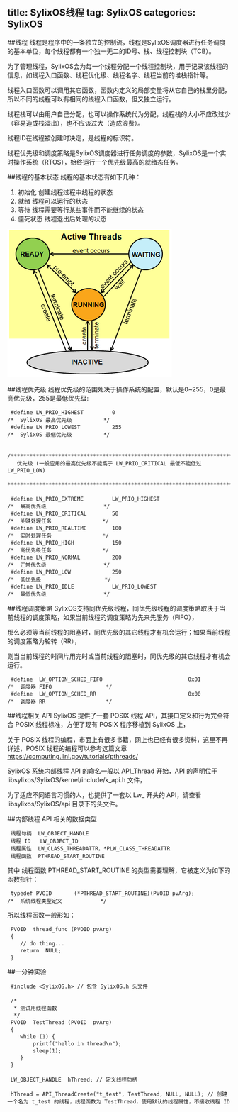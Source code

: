 title: SylixOS线程
tag: SylixOS
categories: SylixOS
---
##线程
线程是程序中的一条独立的控制流，线程是SylixOS调度器进行任务调度的基本单位，每个线程都有一个独一无二的ID号、栈、线程控制块（TCB）。

为了管理线程，SylixOS会为每一个线程分配一个线程控制块，用于记录该线程的信息，如线程入口函数、线程优化级、线程名字、线程当前的堆栈指针等。

线程入口函数可以调用其它函数，函数内定义的局部变量将从它自己的栈里分配，所以不同的线程可以有相同的线程入口函数，但又独立运行。

线程栈可以由用户自己分配，也可以操作系统代为分配，线程栈的大小不应改过少（容易造成栈溢出），也不应该过大（造成浪费）。

线程ID在线程被创建时决定，是线程的标识符。

线程优先级和调度策略是SylixOS调度器进行任务调度的参数，SylixOS是一个实时操作系统（RTOS），始终运行一个优先级最高的就绪态任务。

##线程的基本状态
线程的基本状态有如下几种：

1. 初始化          创建线程过程中线程的状态
2. 就绪            线程可以运行的状态
3. 等待            线程需要等行某些事件而不能继续的状态
4. 僵死状态        线程退出后处理的状态

![threadstatus.png](/img/SylixOS-thread/threadstatus.png "")

##线程优先级
线程优先级的范围处决于操作系统的配置，默认是0~255，0是最高优先级，255是最低优先级:

     #define LW_PRIO_HIGHEST         0                                       /*  SylixOS 最高优先级          */
     #define LW_PRIO_LOWEST          255                                     /*  SylixOS 最低优先级          */
     
     /*********************************************************************************************************
       优先级 (一般应用的最高优先级不能高于 LW_PRIO_CRITICAL 最低不能低过 LW_PRIO_LOW)
     *********************************************************************************************************/
     
     #define LW_PRIO_EXTREME         LW_PRIO_HIGHEST                         /*  最高优先级                  */
     #define LW_PRIO_CRITICAL        50                                      /*  关键处理任务                */
     #define LW_PRIO_REALTIME        100                                     /*  实时处理任务                */
     #define LW_PRIO_HIGH            150                                     /*  高优先级任务                */
     #define LW_PRIO_NORMAL          200                                     /*  正常优先级                  */
     #define LW_PRIO_LOW             250                                     /*  低优先级                    */
     #define LW_PRIO_IDLE            LW_PRIO_LOWEST                          /*  最低优先级                  */

##线程调度策略
SylixOS支持同优先级线程，同优先级线程的调度策略取决于当前线程的调度策略，如果当前线程的调度策略为先来先服务（FIFO），

那么必须等当前线程的阻塞时，同优先级的其它线程才有机会运行；如果当前线程的调度策略为轮转（RR），

则当当前线程的时间片用完时或当前线程的阻塞时，同优先级的其它线程才有机会运行。

     #define  LW_OPTION_SCHED_FIFO                           0x01            /*  调度器 FIFO                 */
     #define  LW_OPTION_SCHED_RR                             0x00            /*  调度器 RR                   */

##线程相关 API
SylixOS 提供了一套 POSIX 线程 API，其接口定义和行为完全符合 POSIX 线程标准，方便了现有 POSIX 程序移植到 SylixOS 上，

关于 POSIX 线程的编程，市面上有很多书籍，网上也已经有很多资料，这里不再详述，POSIX 线程的编程可以参考这篇文章 https://computing.llnl.gov/tutorials/pthreads/

SylixOS 系统内部线程 API 的命名一般以 API_Thread 开始，API 的声明位于 libsylixos/SylixOS/kernel/include/k_api.h 文件，

为了适应不同语言习惯的人，也提供了一套以 Lw_ 开头的 API，请查看 libsylixos/SylixOS/api 目录下的头文件。

##内部线程 API 相关的数据类型

     线程句柄  LW_OBJECT_HANDLE
     线程 ID   LW_OBJECT_ID
     线程属性  LW_CLASS_THREADATTR，*PLW_CLASS_THREADATTR
     线程函数  PTHREAD_START_ROUTINE

其中 线程函数 PTHREAD_START_ROUTINE 的类型需要理解，它被定义为如下的函数指针：

     typedef PVOID       (*PTHREAD_START_ROUTINE)(PVOID pvArg);              /*  系统线程类型定义            */

所以线程函数一般形如：

     PVOID  thread_func (PVOID pvArg)
     {
        // do thing...
        return  NULL;
     }

##一分钟实验

     #include <SylixOS.h> // 包含 SylixOS.h 头文件
     
     /*
      * 测试用线程函数
      */
     PVOID  TestThread (PVOID  pvArg)
     {
     	while (1) {
     		printf("hello in thread\n");
     		sleep(1);
     	}
     }
     
     LW_OBJECT_HANDLE  hThread; // 定义线程句柄
      
     hThread = API_ThreadCreate("t_test", TestThread, NULL, NULL); // 创建一个名为 t_test 的线程，线程函数为 TestThread，使用默认的线程属性，不接收线程 ID

